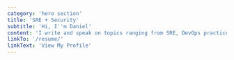 ```yaml
---
category: 'hero section'
title: 'SRE + Security'
subtitle: 'Hi, I''m Daniel'
content: 'I write and speak on topics ranging from SRE, DevOps practices to Cyber Security. With 20+ years in the industry, I have a few ideas. And thus here is where I will write them down. If you enjoy my writing, please reach out and let me know. I also take topic requests.'
linkTo: '/resume/'
linkText: 'View My Profile'
---
```

